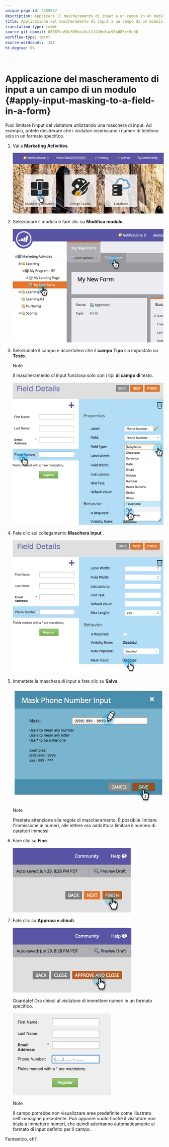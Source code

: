 ```yaml
---
unique-page-id: 2359667
description: Applicare il mascheramento di input a un campo in un modulo - Documenti Marketo - Documentazione prodotto
title: Applicazione del mascheramento di input a un campo di un modulo
translation-type: tm+mt
source-git-commit: 00887ea53e395bea3a11fd28e0ac98b085ef6ed8
workflow-type: tm+mt
source-wordcount: '185'
ht-degree: 0%

---
```



# Applicazione del mascheramento di input a un campo di un modulo {#apply-input-masking-to-a-field-in-a-form}

Puoi limitare l’input del visitatore utilizzando una maschera di input. Ad esempio, potete desiderare che i visitatori inseriscano i numeri di telefono solo in un formato specifico.

1. Vai a **Marketing** **Activities**.

   ![](assets/login-marketing-activities-4.png)

1. Selezionare il modulo e fare clic su **Modifica** **modulo**.

   ![](assets/image2014-9-15-13-3a40-3a44.png)

1. Selezionate il campo e accertatevi che il **campo** **Tipo** sia impostato su **Testo**.

   >[!NOTE]
   >
   >Il mascheramento di input funziona solo con i tipi **di campo di** testo.

   ![](assets/image2014-9-15-13-3a40-3a53.png)

1. Fate clic sul collegamento **Maschera** **input** .

   ![](assets/image2014-9-15-13-3a41-3a3.png)

1. Immettete la maschera di input e fate clic su **Salva**.

   ![](assets/image2014-9-15-13-3a41-3a14.png)

   >[!NOTE]
   >
   >Prestate attenzione alle regole di mascheramento. È possibile limitare l&#39;immissione ai numeri, alle lettere e/o addirittura limitare il numero di caratteri immessi.

1. Fare clic su **Fine**.

   ![](assets/image2014-9-15-13-3a41-3a22.png)

1. Fate clic su **Approva e chiudi**.

   ![](assets/image2014-9-15-13-3a41-3a28.png)

   Guardate! Ora chiedi al visitatore di immettere numeri in un formato specifico.

   ![](assets/image2014-9-15-13-3a41-3a39.png)

   >[!NOTE]
   >
   >Il campo potrebbe non visualizzare aree predefinite come illustrato nell&#39;immagine precedente. Può apparire vuoto finché il visitatore non inizia a immettere numeri, che quindi aderiranno automaticamente al formato di input definito per il campo.

Fantastico, eh?
